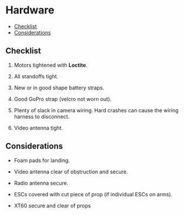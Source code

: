 # Hardware 

- [Checklist](#checklist)
- [Considerations](#considerations)

## Checklist

1. Motors tightened with **Loctite**.

1. All standoffs tight.

1. New or in good shape battery straps.

1. Good GoPro strap (velcro not worn out).

1. Plenty of slack in camera wiring. Hard crashes can cause the wiring harness to disconnect. 

1. Video antenna tight. 



## Considerations

- Foam pads for landing. 

- Video antenna clear of obstruction and secure. 

- Radio antenna secure.

- ESCs covered with cut piece of prop (if individual ESCs on arms).

- XT60 secure and clear of props
